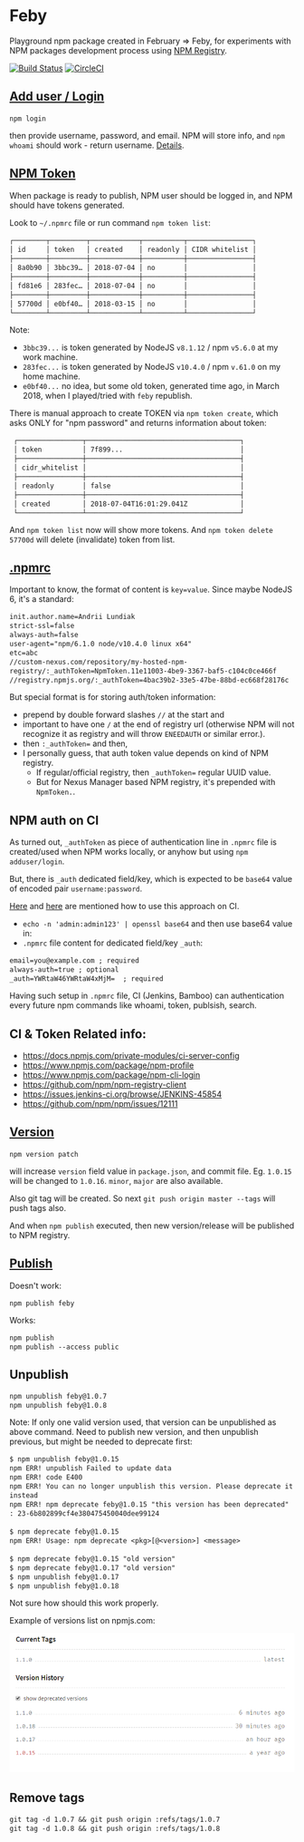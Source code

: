 # Feby

Playground npm package created in February => Feby, for experiments with NPM packages development process using [NPM Registry](https://docs.npmjs.com/misc/registry).

[![Build Status](https://travis-ci.org/alundiak/feby.svg?branch=master)](https://travis-ci.org/alundiak/feby)
[![CircleCI](https://circleci.com/gh/alundiak/feby.svg?style=svg)](https://circleci.com/gh/alundiak/feby)

## [Add user / Login](https://docs.npmjs.com/cli/adduser)
```
npm login
```
then provide username, password, and email. NPM will store info, and `npm whoami` should work - return username. [Details](https://docs.npmjs.com/cli/whoami).


## [NPM Token](https://docs.npmjs.com/getting-started/working_with_tokens)

When package is ready to publish, NPM user should be logged in, and NPM should have tokens generated.
 
Look to `~/.npmrc` file or run command `npm token list`:

```
┌────────┬─────────┬────────────┬──────────┬────────────────┐
│ id     │ token   │ created    │ readonly │ CIDR whitelist │
├────────┼─────────┼────────────┼──────────┼────────────────┤
│ 8a0b90 │ 3bbc39… │ 2018-07-04 │ no       │                │
├────────┼─────────┼────────────┼──────────┼────────────────┤
│ fd81e6 │ 283fec… │ 2018-07-04 │ no       │                │
├────────┼─────────┼────────────┼──────────┼────────────────┤
│ 57700d │ e0bf40… │ 2018-03-15 │ no       │                │
└────────┴─────────┴────────────┴──────────┴────────────────┘
```

Note: 
- `3bbc39...` is token generated by NodeJS `v8.1.12` / npm `v5.6.0` at my work machine.
- `283fec...` is token generated by NodeJS `v10.4.0` / npm `v.61.0` on my home machine.
- `e0bf40...` no idea, but some old token, generated time ago, in March 2018, when I played/tried with `feby` republish.

There is manual approach to create TOKEN via `npm token create`, which asks ONLY for "npm password" and returns information about token:
 
```
 ┌────────────────┬──────────────────────────────────────┐
 │ token          │ 7f899...                             │
 ├────────────────┼──────────────────────────────────────┤
 │ cidr_whitelist │                                      │
 ├────────────────┼──────────────────────────────────────┤
 │ readonly       │ false                                │
 ├────────────────┼──────────────────────────────────────┤
 │ created        │ 2018-07-04T16:01:29.041Z             │
 └────────────────┴──────────────────────────────────────┘
```

And `npm token list` now will show more tokens. And `npm token delete 57700d` will delete (invalidate) token from list.


## [.npmrc](https://docs.npmjs.com/files/npmrc)

Important to know, the format of content is `key=value`. Since maybe NodeJS 6, it's a standard:

```
init.author.name=Andrii Lundiak
strict-ssl=false
always-auth=false
user-agent="npm/6.1.0 node/v10.4.0 linux x64"
etc=abc
//custom-nexus.com/repository/my-hosted-npm-registry/:_authToken=NpmToken.11e11003-4be9-3367-baf5-c104c0ce466f
//registry.npmjs.org/:_authToken=4bac39b2-33e5-47be-88bd-ec668f28176c
```

But special format is for storing auth/token information:

* prepend by double forward slashes `//` at the start and 
* important to have one `/` at the end of registry url (otherwise NPM will not recognize it as registry and will throw `ENEEDAUTH` or similar error.). 
* then `:_authToken=` and then,
* I personally guess, that auth token value depends on kind of NPM registry. 
    * If regular/official registry, then `_authToken=` regular UUID value.
    * But for Nexus Manager based NPM registry, it's prepended with `NpmToken.`.

## NPM auth on CI

As turned out, `_authToken` as piece of authentication line in `.npmrc` file is created/used when NPM works locally, or anyhow but using `npm adduser/login`.

But, there is `_auth` dedicated field/key, which is expected to be `base64` value of encoded pair `username:password`.

[Here](https://help.sonatype.com/repomanager3/node-packaged-modules-and-npm-registries#NodePackagedModulesandnpmRegistries-AuthenticationUsingBasicAuth) and [here](https://github.com/workshopper/how-to-npm/issues/25#issuecomment-388861931) are mentioned how to use this approach on CI.

* `echo -n 'admin:admin123' | openssl base64` and then use base64 value in:
* `.npmrc` file content for dedicated field/key `_auth`:

```
email=you@example.com ; required
always-auth=true ; optional
_auth=YWRtaW46YWRtaW4xMjM=  ; required
```

Having such setup in `.npmrc` file, CI (Jenkins, Bamboo) can authentication every future npm commands like whoami, token, publsish, search.

## CI & Token Related info:
- https://docs.npmjs.com/private-modules/ci-server-config
- https://www.npmjs.com/package/npm-profile
- https://www.npmjs.com/package/npm-cli-login
- https://github.com/npm/npm-registry-client
- https://issues.jenkins-ci.org/browse/JENKINS-45854
- https://github.com/npm/npm/issues/12111


## [Version](https://docs.npmjs.com/cli/version)
```
npm version patch
```
will increase `version` field value in `package.json`, and commit file. Eg. `1.0.15` will be changed to `1.0.16`. `minor`, `major` are also available.

Also git tag will be created. So next `git push origin master --tags` will push tags also.

And when `npm publish` executed, then new version/release will be published to NPM registry.


## [Publish](https://docs.npmjs.com/cli/publish)

Doesn't work:
```
npm publish feby
```

Works:
```
npm publish
npm publish --access public
```


## Unpublish

```
npm unpublish feby@1.0.7
npm unpublish feby@1.0.8
```

Note: If only one valid version used, that version can be unpublished as above command. 
Need to publish new version, and then unpublish previous, but might be needed to deprecate first:

```
$ npm unpublish feby@1.0.15
npm ERR! unpublish Failed to update data
npm ERR! code E400
npm ERR! You can no longer unpublish this version. Please deprecate it instead
npm ERR! npm deprecate feby@1.0.15 "this version has been deprecated" : 23-6b802899cf4e380475450040dee99124

$ npm deprecate feby@1.0.15
npm ERR! Usage: npm deprecate <pkg>[@<version>] <message>

$ npm deprecate feby@1.0.15 "old version"
$ npm deprecate feby@1.0.17 "old version"
$ npm unpublish feby@1.0.17
$ npm unpublish feby@1.0.18
```

Not sure how should this work properly.

Example of versions list on npmjs.com:

![img](./img/1_versions.png)

## Remove tags

```
git tag -d 1.0.7 && git push origin :refs/tags/1.0.7
git tag -d 1.0.8 && git push origin :refs/tags/1.0.8
```